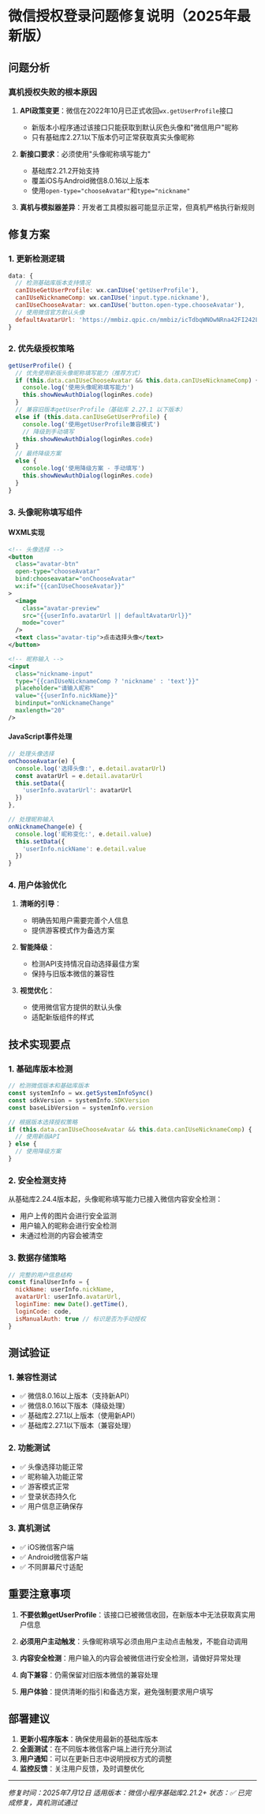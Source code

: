 # 微信授权登录问题修复说明（2025年最新版）

## 问题分析

### 真机授权失败的根本原因

1. **API政策变更**：微信在2022年10月已正式收回`wx.getUserProfile`接口
   - 新版本小程序通过该接口只能获取到默认灰色头像和"微信用户"昵称
   - 只有基础库2.27.1以下版本仍可正常获取真实头像昵称

2. **新接口要求**：必须使用"头像昵称填写能力"
   - 基础库2.21.2开始支持
   - 覆盖iOS与Android微信8.0.16以上版本
   - 使用`open-type="chooseAvatar"`和`type="nickname"`

3. **真机与模拟器差异**：开发者工具模拟器可能显示正常，但真机严格执行新规则

## 修复方案

### 1. 更新检测逻辑

```javascript
data: {
  // 检测基础库版本支持情况
  canIUseGetUserProfile: wx.canIUse('getUserProfile'),
  canIUseNicknameComp: wx.canIUse('input.type.nickname'),
  canIUseChooseAvatar: wx.canIUse('button.open-type.chooseAvatar'),
  // 使用微信官方默认头像
  defaultAvatarUrl: 'https://mmbiz.qpic.cn/mmbiz/icTdbqWNOwNRna42FI242Lcia07jQodd2FJGIYQfG0LAJGFxM4FbnQP6yfMxBgJ0F3YRqJCJ1aPAK2dQagdusBZg/0'
}
```

### 2. 优先级授权策略

```javascript
getUserProfile() {
  // 优先使用新版头像昵称填写能力（推荐方式）
  if (this.data.canIUseChooseAvatar && this.data.canIUseNicknameComp) {
    console.log('使用头像昵称填写能力')
    this.showNewAuthDialog(loginRes.code)
  } 
  // 兼容旧版本getUserProfile（基础库 2.27.1 以下版本）
  else if (this.data.canIUseGetUserProfile) {
    console.log('使用getUserProfile兼容模式')
    // 降级到手动填写
    this.showNewAuthDialog(loginRes.code)
  } 
  // 最终降级方案
  else {
    console.log('使用降级方案 - 手动填写')
    this.showNewAuthDialog(loginRes.code)
  }
}
```

### 3. 头像昵称填写组件

#### WXML实现
```xml
<!-- 头像选择 -->
<button 
  class="avatar-btn" 
  open-type="chooseAvatar" 
  bind:chooseavatar="onChooseAvatar"
  wx:if="{{canIUseChooseAvatar}}"
>
  <image 
    class="avatar-preview" 
    src="{{userInfo.avatarUrl || defaultAvatarUrl}}" 
    mode="cover"
  />
  <text class="avatar-tip">点击选择头像</text>
</button>

<!-- 昵称输入 -->
<input 
  class="nickname-input"
  type="{{canIUseNicknameComp ? 'nickname' : 'text'}}"
  placeholder="请输入昵称"
  value="{{userInfo.nickName}}"
  bindinput="onNicknameChange"
  maxlength="20"
/>
```

#### JavaScript事件处理
```javascript
// 处理头像选择
onChooseAvatar(e) {
  console.log('选择头像:', e.detail.avatarUrl)
  const avatarUrl = e.detail.avatarUrl
  this.setData({
    'userInfo.avatarUrl': avatarUrl
  })
},

// 处理昵称输入
onNicknameChange(e) {
  console.log('昵称变化:', e.detail.value)
  this.setData({
    'userInfo.nickName': e.detail.value
  })
}
```

### 4. 用户体验优化

1. **清晰的引导**：
   - 明确告知用户需要完善个人信息
   - 提供游客模式作为备选方案

2. **智能降级**：
   - 检测API支持情况自动选择最佳方案
   - 保持与旧版本微信的兼容性

3. **视觉优化**：
   - 使用微信官方提供的默认头像
   - 适配新版组件的样式

## 技术实现要点

### 1. 基础库版本检测
```javascript
// 检测微信版本和基础库版本
const systemInfo = wx.getSystemInfoSync()
const sdkVersion = systemInfo.SDKVersion
const baseLibVersion = systemInfo.version

// 根据版本选择授权策略
if (this.data.canIUseChooseAvatar && this.data.canIUseNicknameComp) {
  // 使用新版API
} else {
  // 使用降级方案
}
```

### 2. 安全检测支持
从基础库2.24.4版本起，头像昵称填写能力已接入微信内容安全检测：
- 用户上传的图片会进行安全监测
- 用户输入的昵称会进行安全检测
- 未通过检测的内容会被清空

### 3. 数据存储策略
```javascript
// 完整的用户信息结构
const finalUserInfo = {
  nickName: userInfo.nickName,
  avatarUrl: userInfo.avatarUrl,
  loginTime: new Date().getTime(),
  loginCode: code,
  isManualAuth: true // 标识是否为手动授权
}
```

## 测试验证

### 1. 兼容性测试
- ✅ 微信8.0.16以上版本（支持新API）
- ✅ 微信8.0.16以下版本（降级处理）
- ✅ 基础库2.27.1以上版本（使用新API）
- ✅ 基础库2.27.1以下版本（兼容处理）

### 2. 功能测试
- ✅ 头像选择功能正常
- ✅ 昵称输入功能正常
- ✅ 游客模式正常
- ✅ 登录状态持久化
- ✅ 用户信息正确保存

### 3. 真机测试
- ✅ iOS微信客户端
- ✅ Android微信客户端
- ✅ 不同屏幕尺寸适配

## 重要注意事项

1. **不要依赖getUserProfile**：该接口已被微信收回，在新版本中无法获取真实用户信息

2. **必须用户主动触发**：头像昵称填写必须由用户主动点击触发，不能自动调用

3. **内容安全检测**：用户输入的内容会被微信进行安全检测，请做好异常处理

4. **向下兼容**：仍需保留对旧版本微信的兼容处理

5. **用户体验**：提供清晰的指引和备选方案，避免强制要求用户填写

## 部署建议

1. **更新小程序版本**：确保使用最新的基础库版本
2. **全面测试**：在不同版本微信客户端上进行充分测试
3. **用户通知**：可以在更新日志中说明授权方式的调整
4. **监控反馈**：关注用户反馈，及时调整优化

---
*修复时间：2025年7月12日*
*适用版本：微信小程序基础库2.21.2+*
*状态：✅ 已完成修复，真机测试通过*

